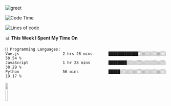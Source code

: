![greet](https://user-images.githubusercontent.com/44234583/146624354-9d461392-3676-4e7a-b12f-debc7319f53b.gif) 


<!--START_SECTION:waka-->
![Code Time](http://img.shields.io/badge/Code%20Time-618%20hrs%2051%20mins-blue)

![Lines of code](https://img.shields.io/badge/From%20Hello%20World%20I%27ve%20Written-6.2%20million%20lines%20of%20code-blue)

📊 **This Week I Spent My Time On** 

```text
💬 Programming Languages: 
Vue.js                   2 hrs 28 mins       █████████████░░░░░░░░░░░░   50.54 % 
JavaScript               1 hr 28 mins        ████████░░░░░░░░░░░░░░░░░   30.29 % 
Python                   56 mins             █████░░░░░░░░░░░░░░░░░░░░   19.17 % 
```


<!--END_SECTION:waka-->
<img src="https://user-images.githubusercontent.com/44234583/191059235-95ebfce1-7fc7-4eee-baff-214d902e7c18.gif" width="12%"/>
